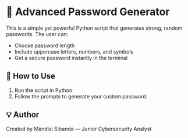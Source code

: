 #  🔐 Advanced Password Generator

This is a simple yet powerful Python script that generates strong, random passwords. The user can:

- Choose password length
- Include uppercase letters, numbers, and symbols
- Get a secure password instantly in the terminal

## 🚀 How to Use

1. Run the script in Python:
2. Follow the prompts to generate your custom password.

## 💡 Author

Created by Mandisi Sibanda — Junior Cybersecurity Analyst
